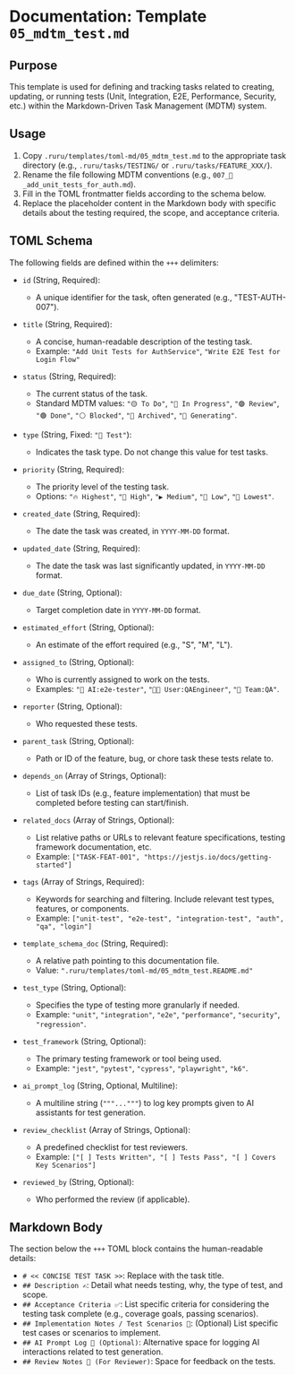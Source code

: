 # Documentation: Template `05_mdtm_test.md`

## Purpose

This template is used for defining and tracking tasks related to creating, updating, or running tests (Unit, Integration, E2E, Performance, Security, etc.) within the Markdown-Driven Task Management (MDTM) system.

## Usage

1.  Copy `.ruru/templates/toml-md/05_mdtm_test.md` to the appropriate task directory (e.g., `.ruru/tasks/TESTING/` or `.ruru/tasks/FEATURE_XXX/`).
2.  Rename the file following MDTM conventions (e.g., `007_🧪_add_unit_tests_for_auth.md`).
3.  Fill in the TOML frontmatter fields according to the schema below.
4.  Replace the placeholder content in the Markdown body with specific details about the testing required, the scope, and acceptance criteria.

## TOML Schema

The following fields are defined within the `+++` delimiters:

*   `id` (String, Required):
    *   A unique identifier for the task, often generated (e.g., "TEST-AUTH-007").

*   `title` (String, Required):
    *   A concise, human-readable description of the testing task.
    *   Example: `"Add Unit Tests for AuthService"`, `"Write E2E Test for Login Flow"`

*   `status` (String, Required):
    *   The current status of the task.
    *   Standard MDTM values: `"🟡 To Do"`, `"🔵 In Progress"`, `"🟣 Review"`, `"🟢 Done"`, `"⚪ Blocked"`, `"🧊 Archived"`, `"🤖 Generating"`.

*   `type` (String, Fixed: `"🧪 Test"`):
    *   Indicates the task type. Do not change this value for test tasks.

*   `priority` (String, Required):
    *   The priority level of the testing task.
    *   Options: `"🔥 Highest"`, `"🔼 High"`, `"▶️ Medium"`, `"🔽 Low"`, `"🧊 Lowest"`.

*   `created_date` (String, Required):
    *   The date the task was created, in `YYYY-MM-DD` format.

*   `updated_date` (String, Required):
    *   The date the task was last significantly updated, in `YYYY-MM-DD` format.

*   `due_date` (String, Optional):
    *   Target completion date in `YYYY-MM-DD` format.

*   `estimated_effort` (String, Optional):
    *   An estimate of the effort required (e.g., "S", "M", "L").

*   `assigned_to` (String, Optional):
    *   Who is currently assigned to work on the tests.
    *   Examples: `"🤖 AI:e2e-tester"`, `"🧑‍💻 User:QAEngineer"`, `"👥 Team:QA"`.

*   `reporter` (String, Optional):
    *   Who requested these tests.

*   `parent_task` (String, Optional):
    *   Path or ID of the feature, bug, or chore task these tests relate to.

*   `depends_on` (Array of Strings, Optional):
    *   List of task IDs (e.g., feature implementation) that must be completed before testing can start/finish.

*   `related_docs` (Array of Strings, Optional):
    *   List relative paths or URLs to relevant feature specifications, testing framework documentation, etc.
    *   Example: `["TASK-FEAT-001", "https://jestjs.io/docs/getting-started"]`

*   `tags` (Array of Strings, Required):
    *   Keywords for searching and filtering. Include relevant test types, features, or components.
    *   Example: `["unit-test", "e2e-test", "integration-test", "auth", "qa", "login"]`

*   `template_schema_doc` (String, Required):
    *   A relative path pointing to this documentation file.
    *   Value: `".ruru/templates/toml-md/05_mdtm_test.README.md"`

*   `test_type` (String, Optional):
    *   Specifies the type of testing more granularly if needed.
    *   Example: `"unit"`, `"integration"`, `"e2e"`, `"performance"`, `"security"`, `"regression"`.

*   `test_framework` (String, Optional):
    *   The primary testing framework or tool being used.
    *   Example: `"jest"`, `"pytest"`, `"cypress"`, `"playwright"`, `"k6"`.

*   `ai_prompt_log` (String, Optional, Multiline):
    *   A multiline string (`"""..."""`) to log key prompts given to AI assistants for test generation.

*   `review_checklist` (Array of Strings, Optional):
    *   A predefined checklist for test reviewers.
    *   Example: `["[ ] Tests Written", "[ ] Tests Pass", "[ ] Covers Key Scenarios"]`

*   `reviewed_by` (String, Optional):
    *   Who performed the review (if applicable).

## Markdown Body

The section below the `+++` TOML block contains the human-readable details:

*   `# << CONCISE TEST TASK >>`: Replace with the task title.
*   `## Description ✍️`: Detail what needs testing, why, the type of test, and scope.
*   `## Acceptance Criteria ✅`: List specific criteria for considering the testing task complete (e.g., coverage goals, passing scenarios).
*   `## Implementation Notes / Test Scenarios 📝`: (Optional) List specific test cases or scenarios to implement.
*   `## AI Prompt Log 🤖 (Optional)`: Alternative space for logging AI interactions related to test generation.
*   `## Review Notes 👀 (For Reviewer)`: Space for feedback on the tests.
